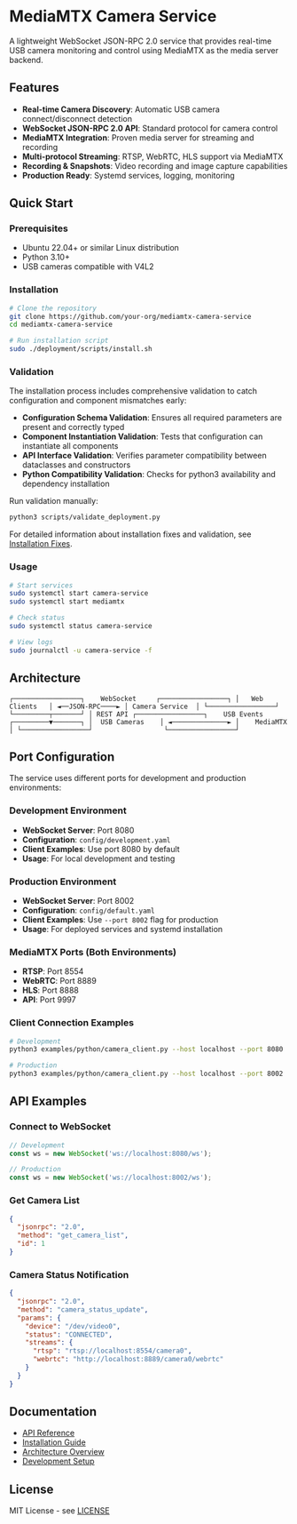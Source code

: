 ﻿# MediaMTX Camera Service

A lightweight WebSocket JSON-RPC 2.0 service that provides real-time USB camera monitoring and control using MediaMTX as the media server backend.

## Features

- **Real-time Camera Discovery**: Automatic USB camera connect/disconnect detection
- **WebSocket JSON-RPC 2.0 API**: Standard protocol for camera control
- **MediaMTX Integration**: Proven media server for streaming and recording
- **Multi-protocol Streaming**: RTSP, WebRTC, HLS support via MediaMTX
- **Recording & Snapshots**: Video recording and image capture capabilities
- **Production Ready**: Systemd services, logging, monitoring

## Quick Start

### Prerequisites
- Ubuntu 22.04+ or similar Linux distribution
- Python 3.10+
- USB cameras compatible with V4L2

### Installation
```bash
# Clone the repository
git clone https://github.com/your-org/mediamtx-camera-service
cd mediamtx-camera-service

# Run installation script
sudo ./deployment/scripts/install.sh
```

### Validation

The installation process includes comprehensive validation to catch configuration and component mismatches early:

- **Configuration Schema Validation**: Ensures all required parameters are present and correctly typed
- **Component Instantiation Validation**: Tests that configuration can instantiate all components
- **API Interface Validation**: Verifies parameter compatibility between dataclasses and constructors
- **Python Compatibility Validation**: Checks for python3 availability and dependency installation

Run validation manually:
```bash
python3 scripts/validate_deployment.py
```

For detailed information about installation fixes and validation, see [Installation Fixes](docs/deployment/installation_fixes.md).

### Usage
```bash
# Start services
sudo systemctl start camera-service
sudo systemctl start mediamtx

# Check status
sudo systemctl status camera-service

# View logs
sudo journalctl -u camera-service -f
```

## Architecture

`
┌─────────────────┐    WebSocket     ┌─────────────────┐
│   Web Clients   │ ◄──JSON-RPC────► │ Camera Service  │
└─────────────────┘                  └─────────┬───────┘
                                               │ REST API
┌─────────────────┐    USB Events    ┌─────────▼───────┐
│  USB Cameras    │ ◄──────────────► │    MediaMTX     │
└─────────────────┘                  └─────────────────┘
`

## Port Configuration

The service uses different ports for development and production environments:

### Development Environment
- **WebSocket Server**: Port 8080
- **Configuration**: `config/development.yaml`
- **Client Examples**: Use port 8080 by default
- **Usage**: For local development and testing

### Production Environment  
- **WebSocket Server**: Port 8002
- **Configuration**: `config/default.yaml`
- **Client Examples**: Use `--port 8002` flag for production
- **Usage**: For deployed services and systemd installation

### MediaMTX Ports (Both Environments)
- **RTSP**: Port 8554
- **WebRTC**: Port 8889  
- **HLS**: Port 8888
- **API**: Port 9997

### Client Connection Examples
```bash
# Development
python3 examples/python/camera_client.py --host localhost --port 8080

# Production  
python3 examples/python/camera_client.py --host localhost --port 8002
```

## API Examples

### Connect to WebSocket
```javascript
// Development
const ws = new WebSocket('ws://localhost:8080/ws');

// Production
const ws = new WebSocket('ws://localhost:8002/ws');
```

### Get Camera List
```json
{
  "jsonrpc": "2.0",
  "method": "get_camera_list", 
  "id": 1
}
```

### Camera Status Notification
```json
{
  "jsonrpc": "2.0",
  "method": "camera_status_update",
  "params": {
    "device": "/dev/video0",
    "status": "CONNECTED",
    "streams": {
      "rtsp": "rtsp://localhost:8554/camera0",
      "webrtc": "http://localhost:8889/camera0/webrtc"
    }
  }
}
```

## Documentation

- [API Reference](docs/api/json-rpc-methods.md)
- [Installation Guide](docs/deployment/INSTALLATION_GUIDE.md)
- [Architecture Overview](docs/architecture/overview.md)
- [Development Setup](docs/development/setup.md)

## License

MIT License - see [LICENSE](LICENSE)
